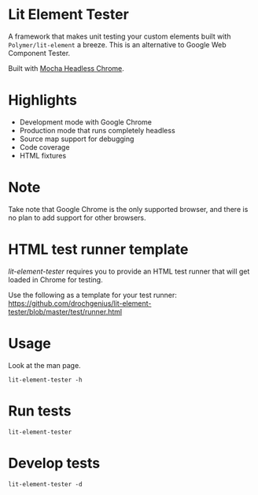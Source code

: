 # Lit Element Tester

A framework that makes unit testing your custom elements built with `Polymer/lit-element` a breeze. This is an alternative to Google Web Component Tester.

Built with [Mocha Headless Chrome](https://github.com/direct-adv-interfaces/mocha-headless-chrome).

# Highlights

- Development mode with Google Chrome
- Production mode that runs completely headless
- Source map support for debugging
- Code coverage
- HTML fixtures

# Note

Take note that Google Chrome is the only supported browser, and there is no plan to add support for other browsers.

# HTML test runner template

*lit-element-tester* requires you to provide an HTML test runner that will get loaded in Chrome for testing.

Use the following as a template for your test runner:
https://github.com/drochgenius/lit-element-tester/blob/master/test/runner.html

# Usage

Look at the man page.

```shell
lit-element-tester -h
```

# Run tests

```shell
lit-element-tester
```

# Develop tests

```shell
lit-element-tester -d
```
